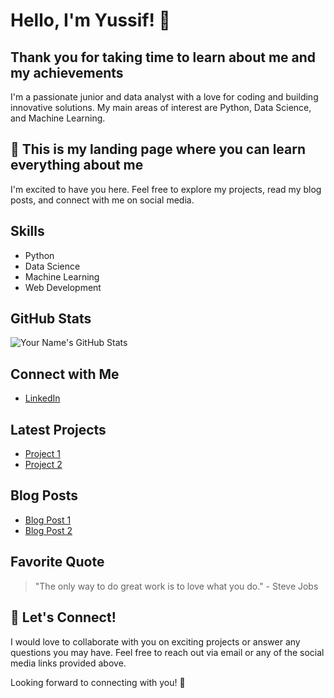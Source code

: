 
<!-- Your Name -->
# Hello, I'm Yussif! 👋
## Thank you for taking time to learn about me and my achievements
<!-- A brief introduction about yourself -->
I'm a passionate junior and data analyst with a love for coding and building innovative solutions. My main areas of interest are Python, Data Science, and Machine Learning.

<!-- Call to Action -->
## 🚀 This is my landing page where you can learn everything about me

I'm excited to have you here. Feel free to explore my projects, read my blog posts, and connect with me on social media.

<!-- Your Skills -->
## Skills
- Python
- Data Science
- Machine Learning
- Web Development

<!-- Your GitHub Stats -->
## GitHub Stats
![Your Name's GitHub Stats](https://github-readme-stats.vercel.app/api?username=your-username&show_icons=true&theme=dracula)

<!-- Connect with me -->
## Connect with Me
- [LinkedIn](linkedin.com/in/yussif-ahmed-1ba501196)


<!-- Your Latest Projects -->
## Latest Projects
- [Project 1](https://github.com/your-username/project1)
- [Project 2](https://github.com/your-username/project2)

<!-- Your Blog Posts -->
## Blog Posts
- [Blog Post 1](https://your-blog.com/post1)
- [Blog Post 2](https://your-blog.com/post2)

<!-- Your Favorite Quote -->
## Favorite Quote
> "The only way to do great work is to love what you do." - Steve Jobs

<!-- Call to Action -->
## 💌 Let's Connect!
I would love to collaborate with you on exciting projects or answer any questions you may have. Feel free to reach out via email or any of the social media links provided above.

Looking forward to connecting with you! 🌟
